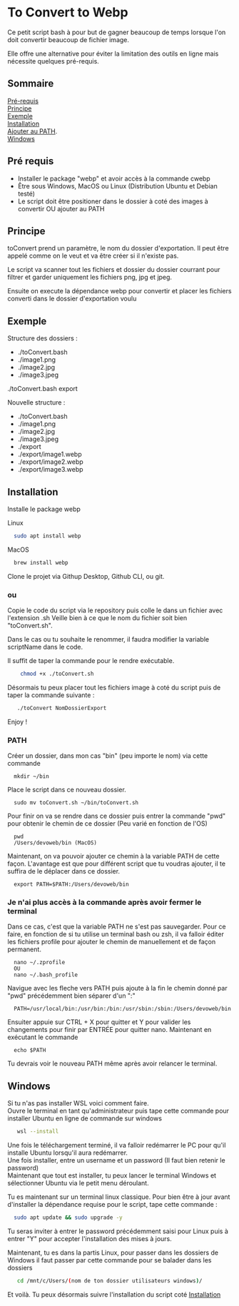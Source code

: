 # To Convert to Webp

Ce petit script bash à pour but de gagner beaucoup de temps lorsque l'on doit convertir
beaucoup de fichier image.

Elle offre une alternative pour éviter la limitation des outils en ligne mais nécessite
quelques pré-requis.

## Sommaire

[Pré-requis](#Pré-requis)  
[Principe](#Principe)  
[Exemple](#Exemple)  
[Installation](#Installation)  
[Ajouter au PATH](#PATH).   
[Windows](#Windows)

## Pré requis

-   Installer le package "webp" et avoir accès à la commande cwebp
-   Être sous Windows, MacOS ou Linux (Distribution Ubuntu et Debian testé)
-   Le script doit être positioner dans le dossier à coté des images à convertir OU ajouter au PATH

## Principe

toConvert prend un paramètre, le nom du dossier d'exportation. Il peut être appelé comme on le veut et va être créer si il n'existe pas.  

Le script va scanner tout les fichiers et dossier du dossier courrant pour filtrer et garder uniquement les fichiers png, jpg et jpeg.  

Ensuite on execute la dépendance webp pour convertir et placer les fichiers converti dans le dossier d'exportation voulu

## Exemple

Structure des dossiers :

-   ./toConvert.bash
-   ./image1.png
-   ./image2.jpg
-   ./image3.jpeg

./toConvert.bash export

Nouvelle structure :

-   ./toConvert.bash
-   ./image1.png
-   ./image2.jpg
-   ./image3.jpeg
-   ./export
-   ./export/image1.webp
-   ./export/image2.webp
-   ./export/image3.webp

## Installation

Installe le package webp

Linux

```bash
  sudo apt install webp
```

MacOS

```bash
  brew install webp
```

Clone le projet via Githup Desktop, Github CLI, ou git.

### ou

Copie le code du script via le repository puis colle le dans un fichier avec l'extension .sh Veille bien
à ce que le nom du fichier soit bien "toConvert.sh".

Dans le cas ou tu souhaite le renommer, il faudra modifier la variable scriptName dans le code.

Il suffit de taper la commande pour le rendre exécutable.

```bash
    chmod +x ./toConvert.sh
```

Désormais tu peux placer tout les fichiers image à coté du script puis de taper la commande suivante :

```bash
   ./toConvert NomDossierExport
```

Enjoy !

### PATH

Créer un dossier, dans mon cas "bin" (peu importe le nom) via cette commande

```
  mkdir ~/bin
```

Place le script dans ce nouveau dossier.

```
  sudo mv toConvert.sh ~/bin/toConvert.sh
```

Pour finir on va se rendre dans ce dossier puis entrer la commande "pwd" pour obtenir le chemin de ce dossier (Peu varié en fonction de l'OS)

```
  pwd
  /Users/devoweb/bin (MacOS)
```

Maintenant, on va pouvoir ajouter ce chemin à la variable PATH de cette façon. L'avantage est que pour différent script que tu voudras ajouter, il te suffira de le déplacer dans ce dossier.

```
  export PATH=$PATH:/Users/devoweb/bin
```

### Je n'ai plus accès à la commande après avoir fermer le terminal

Dans ce cas, c'est que la variable PATH ne s'est pas sauvegarder. 
Pour ce faire, en fonction de si tu utilise un terminal bash ou zsh, il va falloir éditer les fichiers profile pour ajouter le chemin de manuellement et de façon permanent. 

```
  nano ~/.zprofile 
  OU
  nano ~/.bash_profile
```

Navigue avec les fleche vers PATH puis ajoute à la fin le chemin donné par "pwd" précédemment bien séparer d'un ":" 

```
  PATH=/usr/local/bin:/usr/bin:/bin:/usr/sbin:/sbin:/Users/devoweb/bin
```

Ensuiter appuie sur CTRL + X pour quitter et Y pour valider les changements pour finir par ENTRÉE pour quitter nano.
Maintenant en exécutant le commande 

```
  echo $PATH 
```

Tu devrais voir le nouveau PATH même après avoir relancer le terminal. 

## Windows

Si tu n'as pas installer WSL voici comment faire.  
Ouvre le terminal en tant qu'administrateur puis tape cette commande pour installer Ubuntu en ligne de commande sur windows

```bash
   wsl --install
```

Une fois le téléchargement terminé, il va falloir redémarrer le PC pour qu'il installe Ubuntu lorsqu'il aura redémarrer.  
Une fois installer, entre un username et un password (Il faut bien retenir le password)  
Maintenant que tout est installer, tu peux lancer le terminal Windows et sélectionner Ubuntu via le petit menu déroulant.

Tu es maintenant sur un terminal linux classique. Pour bien être à jour avant d'installer la dépendance requise pour le script, tape cette commande :

```bash
  sudo apt update && sudo upgrade -y
```

Tu seras inviter à entrer le password précédemment saisi pour Linux puis à entrer "Y" pour accepter l'installation des mises à jours.

Maintenant, tu es dans la partis Linux, pour passer dans les dossiers de Windows il faut passer par cette commande pour se balader dans les dossiers

```bash
   cd /mnt/c/Users/(nom de ton dossier utilisateurs windows)/
```

Et voilà. Tu peux désormais suivre l'installation du script coté [Installation](#Installation)
